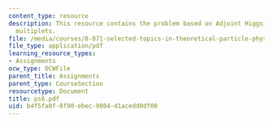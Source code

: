 ```yaml
---
content_type: resource
description: This resource contains the problem based on Adjoint Higgsing, Supergravity
  multiplets.
file: /media/courses/8-871-selected-topics-in-theoretical-particle-physics-branes-and-gauge-theory-dynamics-fall-2004/b4f5fa0f8f90ebec9804d1acedd0df00_ps6.pdf
file_type: application/pdf
learning_resource_types:
- Assignments
ocw_type: OCWFile
parent_title: Assignments
parent_type: CourseSection
resourcetype: Document
title: ps6.pdf
uid: b4f5fa0f-8f90-ebec-9804-d1acedd0df00
---
```

